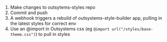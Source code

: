 1. Make changes to outsytems-styles repo
2. Commit and push
3. A webhook triggers a rebuild of outsystems-style-builder app, pulling in the latest styles for correct env
4. Use an @import in Outsystems css (eg `@import url("/styles/base-theme.css")`) to pull in styles

